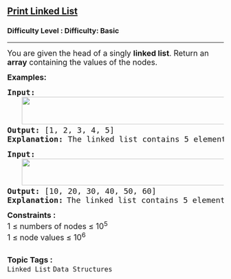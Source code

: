 <h2><a href="https://www.geeksforgeeks.org/problems/print-linked-list-elements/1?page=1&difficulty=Basic&status=unsolved&sortBy=submissions">Print Linked List</a></h2><h3>Difficulty Level : Difficulty: Basic</h3><hr><div class="problems_problem_content__Xm_eO"><p><span style="font-size: 18px;">You are given the head of a singly <strong>linked list</strong>. Return an <strong>array</strong> containing the values of the nodes.</span></p>
<p><strong><span style="font-size: 18px;">Examples:</span></strong></p>
<pre><span style="font-size: 18px;"><strong>Input:</strong></span><br> &nbsp;  <img src="https://media.geeksforgeeks.org/img-practice/prod/addEditProblem/700004/Web/Other/blobid0_1755936039.webp" width="482" height="64"><br><span style="font-size: 18px;"><strong>Output: </strong>[1, 2, 3, 4, 5]</span>
<span style="font-size: 18px;"><strong>Explanation: </strong>The linked list contains 5 elements [1, 2, 3, 4, 5]. The elements are printed in a single line.</span></pre>
<pre><strong><span style="font-size: 18px;">Input:</span></strong><span style="font-size: 18px;"><br></span> &nbsp;  <img src="https://media.geeksforgeeks.org/img-practice/prod/addEditProblem/700004/Web/Other/blobid1_1755936090.webp" width="522" height="62"><br><strong><span style="font-size: 18px;">Output: </span></strong><span style="font-size: 18px;">[10, 20, 30, 40, 50, 60]</span>
<strong><span style="font-size: 18px;">Explanation:</span> </strong><span style="font-size: 18px;">The linked list contains 5 elements [10, 20, 30, 40, 50, 60]. The elements are printed in a single line.</span></pre>
<div><strong><span style="font-size: 18px;">Constraints :</span></strong></div>
<div><span style="font-size: 18px;">1 ≤ numbers of nodes ≤ 10<sup>5</sup></span></div>
<div><span style="font-size: 18px;">1 ≤ node values ≤ 10<sup>6</sup></span></div></div><br><p><span style=font-size:18px><strong>Topic Tags : </strong><br><code>Linked List</code>&nbsp;<code>Data Structures</code>&nbsp;